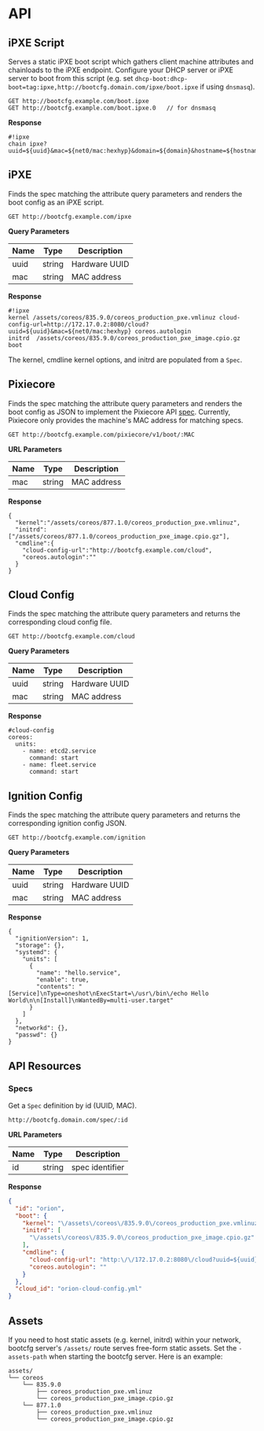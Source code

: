 
# API

## iPXE Script

Serves a static iPXE boot script which gathers client machine attributes and chainloads to the iPXE endpoint. Configure your DHCP server or iPXE server to boot from this script (e.g. set `dhcp-boot:dhcp-boot=tag:ipxe,http://bootcfg.domain.com/ipxe/boot.ipxe` if using `dnsmasq`).

    GET http://bootcfg.example.com/boot.ipxe
    GET http://bootcfg.example.com/boot.ipxe.0   // for dnsmasq

**Response**

    #!ipxe
    chain ipxe?uuid=${uuid}&mac=${net0/mac:hexhyp}&domain=${domain}&hostname=${hostname}&serial=${serial}

## iPXE

Finds the spec matching the attribute query parameters and renders the boot config as an iPXE script.

    GET http://bootcfg.example.com/ipxe

**Query Parameters**

| Name | Type   | Description   |
|------|--------|---------------|
| uuid | string | Hardware UUID |
| mac  | string | MAC address   |

**Response**

    #!ipxe
    kernel /assets/coreos/835.9.0/coreos_production_pxe.vmlinuz cloud-config-url=http://172.17.0.2:8080/cloud?uuid=${uuid}&mac=${net0/mac:hexhyp} coreos.autologin
    initrd  /assets/coreos/835.9.0/coreos_production_pxe_image.cpio.gz
    boot

The kernel, cmdline kernel options, and initrd are populated from a `Spec`.

## Pixiecore

Finds the spec matching the attribute query parameters and renders the boot config as JSON to implement the Pixiecore API [spec](https://github.com/danderson/pixiecore/blob/master/README.api.md). Currently, Pixiecore only provides the machine's MAC address for matching specs.

    GET http://bootcfg.example.com/pixiecore/v1/boot/:MAC

**URL Parameters**

| Name | Type   | Description |
|------|--------|-------------|
| mac  | string | MAC address |

**Response**

    {
      "kernel":"/assets/coreos/877.1.0/coreos_production_pxe.vmlinuz",
      "initrd":["/assets/coreos/877.1.0/coreos_production_pxe_image.cpio.gz"],
      "cmdline":{
        "cloud-config-url":"http://bootcfg.example.com/cloud",
        "coreos.autologin":""
      }
    }

## Cloud Config

Finds the spec matching the attribute query parameters and returns the corresponding cloud config file.

    GET http://bootcfg.example.com/cloud

**Query Parameters**

| Name | Type   | Description   |
|------|--------|---------------|
| uuid | string | Hardware UUID |
| mac  | string | MAC address   |

**Response**

    #cloud-config
    coreos:
      units:
        - name: etcd2.service
          command: start
        - name: fleet.service
          command: start

## Ignition Config

Finds the spec matching the attribute query parameters and returns the corresponding ignition config JSON.

    GET http://bootcfg.example.com/ignition

**Query Parameters**

| Name | Type   | Description   |
|------|--------|---------------|
| uuid | string | Hardware UUID |
| mac  | string | MAC address   |

**Response**

    {
      "ignitionVersion": 1,
      "storage": {},
      "systemd": {
        "units": [
          {
            "name": "hello.service",
            "enable": true,
            "contents": "[Service]\nType=oneshot\nExecStart=\/usr\/bin\/echo Hello World\n\n[Install]\nWantedBy=multi-user.target"
          }
        ]
      },
      "networkd": {},
      "passwd": {}
    }


## API Resources

### Specs

Get a `Spec` definition by id (UUID, MAC).

    http://bootcfg.domain.com/spec/:id

**URL Parameters**

| Name | Type   | Description |
|------|--------|-------------|
| id   | string | spec identifier |

**Response**

```json
{
  "id": "orion",
  "boot": {
    "kernel": "\/assets\/coreos\/835.9.0\/coreos_production_pxe.vmlinuz",
    "initrd": [
      "\/assets\/coreos\/835.9.0\/coreos_production_pxe_image.cpio.gz"
    ],
    "cmdline": {
      "cloud-config-url": "http:\/\/172.17.0.2:8080\/cloud?uuid=${uuid}&mac=${net0\/mac:hexhyp}",
      "coreos.autologin": ""
    }
  },
  "cloud_id": "orion-cloud-config.yml"
}
```

## Assets

If you need to host static assets (e.g. kernel, initrd) within your network, bootcfg server's `/assets/` route serves free-form static assets. Set the `-assets-path` when starting the bootcfg server. Here is an example:

    assets/
    └── coreos
        └── 835.9.0
            ├── coreos_production_pxe.vmlinuz
            └── coreos_production_pxe_image.cpio.gz
        └── 877.1.0
            ├── coreos_production_pxe.vmlinuz
            └── coreos_production_pxe_image.cpio.gz

